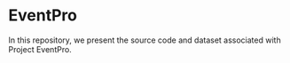 # EventPro
In this repository, we present the source code and dataset associated with Project EventPro.
